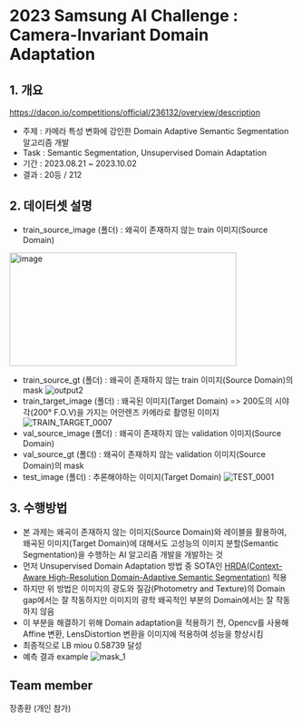 # 2023 Samsung AI Challenge : Camera-Invariant Domain Adaptation
## 1. 개요
https://dacon.io/competitions/official/236132/overview/description
  - 주제 : 카메라 특성 변화에 강인한 Domain Adaptive Semantic Segmentation 알고리즘 개발
  - Task : Semantic Segmentation, Unsupervised Domain Adaptation
  - 기간 : 2023.08.21 ~ 2023.10.02
  - 결과 : 20등 / 212

## 2. 데이터셋 설명
- train_source_image (폴더) : 왜곡이 존재하지 않는 train 이미지(Source Domain)
<img width="400" height="200" alt="image" src="https://github.com/jang3463/samsung_ai/assets/70848146/f3cf5886-e8d1-4abc-982b-46f166504a89">


- train_source_gt (폴더) : 왜곡이 존재하지 않는 train 이미지(Source Domain)의 mask
![output2](https://github.com/jang3463/samsung_ai/assets/70848146/af92d2bf-035d-4f8d-ac11-52b2102aba72)
- train_target_image (폴더) : 왜곡된 이미지(Target Domain) => 200도의 시야각(200° F.O.V)을 가지는 어안렌즈 카메라로 촬영된 이미지
![TRAIN_TARGET_0007](https://github.com/jang3463/samsung_ai/assets/70848146/18bcbec4-120f-424c-9230-a0a31ac82fb8)
- val_source_image (폴더) : 왜곡이 존재하지 않는 validation 이미지(Source Domain)
- val_source_gt (폴더) : 왜곡이 존재하지 않는 validation 이미지(Source Domain)의 mask
- test_image (폴더) : 추론해야하는 이미지(Target Domain)
![TEST_0001](https://github.com/jang3463/samsung_ai/assets/70848146/8d67e571-c3a1-4d94-8955-0105571bc195)

## 3. 수행방법
- 본 과제는 왜곡이 존재하지 않는 이미지(Source Domain)와 레이블을 활용하여, 왜곡된 이미지(Target Domain)에 대해서도 고성능의 이미지 분할(Semantic Segmentation)을 수행하는 AI 알고리즘 개발을 개발하는 것
- 먼저 Unsupervised Domain Adaptation 방법 중 SOTA인 [HRDA(Context-Aware High-Resolution Domain-Adaptive Semantic Segmentation)](https://github.com/lhoyer/HRDA) 적용
- 하지만 위 방법은 이미지의 광도와 질감(Photometry and Texture)의 Domain gap에서는 잘 작동하지만 이미지의 광학 왜곡적인 부분의 Domain에서는 잘 작동하지 않음
- 이 부분을 해결하기 위해 Domain adaptation을 적용하기 전, Opencv를 사용해 Affine 변환, LensDistortion 변환을 이미지에 적용하여 성능을 향상시킴
- 최종적으로 LB miou 0.58739 달성
- 예측 결과 example
![mask_1](https://github.com/jang3463/samsung_ai/assets/70848146/fcceeefe-248d-4929-996c-63503deb7068)

## Team member
장종환 (개인 참가)
